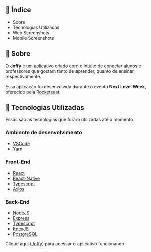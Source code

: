 ## :pushpin: Índice

- Sobre
- Tecnologias Utilizadas
- Web Screenshots
- Mobile Screenshots

## :bookmark: Sobre

O **Joffy** é um aplicativo criado com o intuíto de conectar alunos e professores que gostam tanto de aprender, quanto de ensinar, respectivamente.

Essa aplicação foi desenvolvida durante o evento **Next Level Week**, oferecido pela [Rocketseat](https://www.rocketseat.com.br).

## :rocket: Tecnologias Utilizadas

Essas são as tecnologias que foram utilizadas até o momento.

### Ambiente de desenvolvimento

  - [VSCode](https://code.visualstudio.com/)
  - [Yarn](https://classic.yarnpkg.com/)

### Front-End

  - [React](https://reactjs.org/)
  - [React-Native](https://reactnative.dev/)
  - [Typescript](https://www.typescriptlang.org/)
  - [Axios](https://github.com/axios/axios)

### Back-End

  - [NodeJS](https://nodejs.org/en/)
  - [Express](https://expressjs.com/pt-br/)
  - [Typescript](https://classic.yarnpkg.com/)
  - [KnexJS](http://knexjs.org/)
  - [PostgreSQL](https://www.postgresql.org/)

Clique aqui ([Joffy](https://joffy.netlify.app/)) para acessar o aplicativo funcionando 
